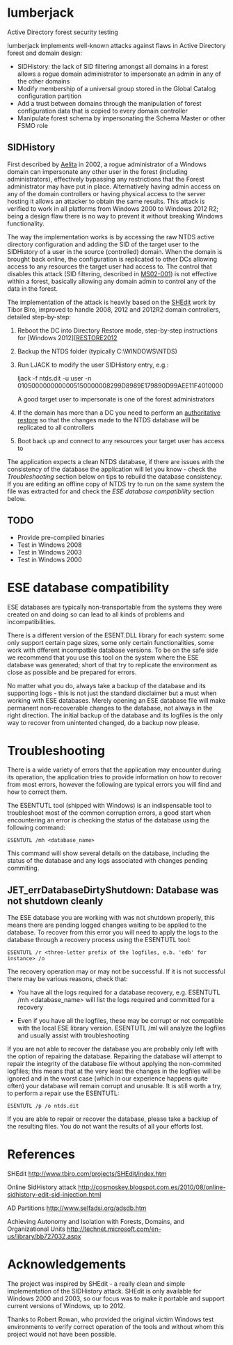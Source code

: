 lumberjack
==========
Active Directory forest security testing

lumberjack implements well-known attacks against flaws in Active Directory forest and domain design:

* SIDHistory: the lack of SID filtering amongst all domains in a forest allows a rogue domain administrator to impersonate an admin in any of the other domains
* Modify membership of a universal group stored in the Global Catalog configuration partition
* Add a trust between domains through the manipulation of forest configuration data that is copied to every domain controller
* Manipulate forest schema by impersonating the Schema Master or other FSMO role

SIDHistory
----------
First described by [Aelita][AELITA] in 2002, a rogue administrator of a Windows domain can impersonate any other user in the forest (including administrators), effectively bypassing any restrictions that the Forest administrator may have put in place. Alternatively having admin access on any of the domain controllers or having physical access to the server hosting it allows an attacker to obtain the same results. This attack is verified to work in all platforms from Windows 2000 to Windows 2012 R2; being a design flaw there is no way to prevent it without breaking Windows functionality.

The way the implementation works is by accessing the raw NTDS active directory configuration and adding the SID of the target user to the SIDHistory of a user in the source (controlled) domain. When the domain is brought back online, the configuration is replicated to other DCs allowing access to any resources the target user had access to. The control that disables this attack (SID filtering, described in [MS02-001][MS02-001]) is not effective within a forest, basically allowing any domain admin to control any of the data in the forest.

The implementation of the attack is heavily based on the [SHEdit][SHEDIT] work by Tibor Biro, improved to handle 2008, 2012 and 2012R2 domain controllers, detailed step-by-step:

   1. Reboot the DC into Directory Restore mode, step-by-step instructions for [Windows 2012][[RESTORE2012]

   2. Backup the NTDS folder (typically C:\WINDOWS\NTDS)

   3. Run LJACK to modify the user SIDHistory entry, e.g.:

      ljack -f ntds.dit -u user -n 0105000000000005150000008299D8989E179890D99AEE11F4010000

	  A good target user to impersonate is one of the forest administrators
	 
   4. If the domain has more than a DC you need to perform an [authoritative restore][AUTHRESTORE2012] so that the changes made to the NTDS database will be replicated to all controllers

   5. Boot back up and connect to any resources your target user has access to

The application expects a clean NTDS database, if there are issues with the consistency of the database the application will let you know - check the *Troubleshooting* section below on tips to rebuild the database consistency. If you are editing an offline copy of NTDS try to run on the same system the file was extracted for and check the *ESE database compatibility* section below.

TODO
----
* Provide pre-compiled binaries
* Test in Windows 2008
* Test in Windows 2003
* Test in Windows 2000

ESE database compatibility
==========================
ESE databases are typically non-transportable from the systems they were created on and doing so can lead to all kinds of problems and incompatibilities.

There is a different version of the ESENT.DLL library for each system: some only support certain page sizes, some only certain functionalities, some work with dfferent incompatble database versions. To be on the safe side we recommend that you use this tool on the system where the ESE database was generated; short of that try to replicate the environment as close as possible and be prepared for errors.

No matter what you do, always take a backup of the database and its supporting logs - this is not just the standard disclaimer but a must when working with ESE databases. Merely opening an ESE database file will make permanent non-recoverable changes to the database, not always in the right direction. The initial backup of the database and its logfiles is the only way to recover from unintented changed, do a backup now please.

Troubleshooting
===============
There is a wide variety of errors that the application may encounter during its operation, the application tries to provide information on how to recover from most errors, however the following are typical errors you will find and how to correct them.

The ESENTUTL tool (shipped with Windows) is an indispensable tool to troubleshoot most of the common corruption errors, a good start when encountering an error is checking the status of the database using the following command:

	ESENTUTL /mh <database_name>

This command will show several details on the database, including the status of the database and any logs associated with changes pending commiting.
	
JET_errDatabaseDirtyShutdown: Database was not shutdown cleanly
---------------------------------------------------------------
The ESE database you are working with was not shutdown properly, this means there are pending logged changes waiting to be applied to the database. To recover from this error you will need to apply the logs to the database through a recovery process using the ESENTUTL tool:

	ESENTUTL /r <three-letter prefix of the logfiles, e.b. 'edb' for instance> /o

The recovery operation may or may not be successful. If it is not successful there may be various reasons, check that:

* You have all the logs required for a database recovery, e.g. ESENTUTL /mh <database_name> will list the logs required and committed for a recovery

* Even if you have all the logfiles, these may be corrupt or not compatible with the local ESE library version. ESENTUTL /ml <three-letter prefix of the logfiles> will analyze the logfiles and usually assist with troubleshooting

If you are not able to recover the database you are probably only left with the option of repairing the database. Repairing the database will attempt to repair the integrity of the database file without applying the non-commited logfiles; this means that at the very least the changes in the logfiles will be ignored and in the worst case (which in our experience happens quite often) your database will remain corrupt and unusable. It is still worth a try, to perform a repair use the ESENTUTL:

	ESENTUTL /p /o ntds.dit

If you are able to repair or recover the database, please take a backiup of the resulting files. You do not want the results of all your efforts lost.

References
==========
SHEdit
http://www.tbiro.com/projects/SHEdit/index.htm

Online SidHistory attack
http://cosmoskey.blogspot.com.es/2010/08/online-sidhistory-edit-sid-injection.html

AD Partitions
http://www.selfadsi.org/adsdb.htm

Achieving Autonomy and Isolation with Forests, Domains, and Organizational Units
http://technet.microsoft.com/en-us/library/bb727032.aspx

Acknowledgements
================
The project was inspired by SHEdit - a really clean and simple implementation of the SIDHistory attack. SHEdit is only available for Windows 2000 and 2003, so our focus was to make it portable and support current versions of Windows, up to 2012.

Thanks to Robert Rowan, who provided the original victim Windows test environments to verify correct operation of the tools and without whom this project would not have been possible.

[AELITA]: http://www.decuslib.com/decus/vmslt02a/sec/nt-sidescalation-attack.txt
[MS02-001]: https://technet.microsoft.com/en-us/library/security/ms02-001.aspx
[SHEDIT]: http://www.tbiro.com/projects/SHEdit/
[RESTORE2012]: http://blogs.dirteam.com/blogs/sanderberkouwer/archive/2012/11/29/rebooting-windows-server-2012-based-domain-controllers-into-directory-services-restore-mode.aspx
[AUTHRESTORE2012]: http://www.edeconsulting.be/downloads/WindowsServer2012ADBackupandDisasterRecoveryProcedures_V1.0.pdf
